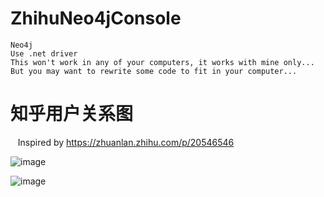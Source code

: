 # ZhihuNeo4jConsole
    Neo4j
    Use .net driver
    This won't work in any of your computers, it works with mine only...
    But you may want to rewrite some code to fit in your computer...

知乎用户关系图
=
    Inspired by https://zhuanlan.zhihu.com/p/20546546

![image](https://github.com/SCUTJcfeng/ZhihuNeo4jConsole/graph0.png)

![image](https://github.com/SCUTJcfeng/ZhihuNeo4jConsole/graph1.png)

